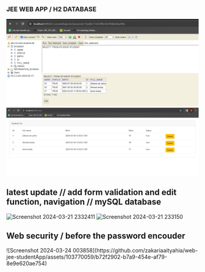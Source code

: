 <h3>JEE WEB APP / H2 DATABASE</h3>

<img src="Output/Students_marks-h2DB.PNG">
<img src="Output/StudentsTable.PNG">
<h2>latest update // add form validation and edit function, navigation // mySQL database</h2>

![Screenshot 2024-03-21 2332411](https://github.com/zakariaaityahia/web-jee-studentApp/assets/103770059/90a4cc2e-19b9-4d2b-bfdc-ca40a09bf48f)
![Screenshot 2024-03-21 233150](https://github.com/zakariaaityahia/web-jee-studentApp/assets/103770059/bec53b1e-5e54-443c-8fde-607d560bedd4)
<h2>Web security / before the password encouder </h2>
![Screenshot 2024-03-24 003858](https://github.com/zakariaaityahia/web-jee-studentApp/assets/103770059/b72f2902-b7a9-454e-af79-8e9e620ae754)
